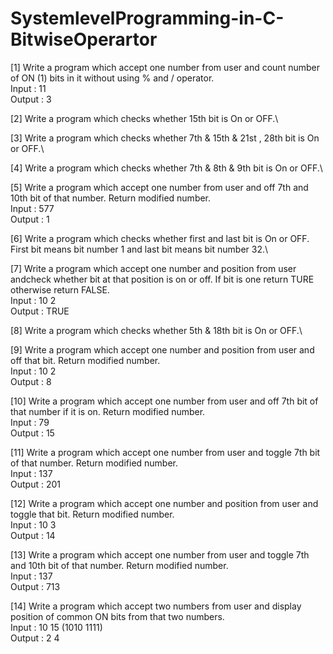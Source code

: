 # SystemlevelProgramming-in-C-BitwiseOperartor

[1] Write a program which accept one number from user and count number of ON (1) bits in it without using % and / operator.\
  Input : 11\
  Output : 3

[2] Write a program which checks whether 15th bit is On or OFF.\

[3] Write a program which checks whether 7th & 15th & 21st , 28th bit is On or OFF.\

[4] Write a program which checks whether 7th & 8th & 9th bit is On or OFF.\

[5] Write a program which accept one number from user and off 7th and 10th bit of that number. Return modified number.\
  Input : 577 \
  Output : 1 

[6] Write a program which checks whether first and last bit is On or OFF. First bit means bit number 1 and last bit means bit number 32.\

[7] Write a program which accept one number and position from user andcheck whether bit at that position is on or off. If bit is one return TURE otherwise return FALSE.\
  Input : 10 2  \
  Output : TRUE 

[8] Write a program which checks whether 5th & 18th bit is On or OFF.\

[9] Write a program which accept one number and position from user and off that bit. Return modified number.\
  Input : 10 2 \
  Output : 8

[10] Write a program which accept one number from user and off 7th bit of that number if it is on. Return modified number.\
  Input : 79\
  Output : 15

[11] Write a program which accept one number from user and toggle 7th bit of that number. Return modified number.\
  Input : 137\
  Output : 201

[12] Write a program which accept one number and position from user and toggle that bit. Return modified number.\
  Input : 10 3\
  Output : 14
  
[13] Write a program which accept one number from user and toggle 7th and 10th bit of that number. Return modified number.\
  Input : 137 \
  Output : 713

[14] Write a program which accept two numbers from user and display position of common ON bits from that two numbers.\
Input : 10 15 (1010 1111)\
Output : 2 4

 
